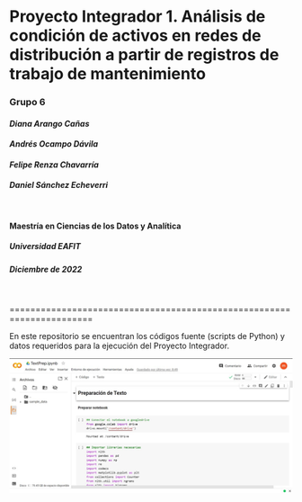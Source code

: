 # Proyecto Integrador 1. Análisis de condición de activos en redes de distribución a partir de registros de trabajo de mantenimiento

### **Grupo 6**  
#### *Diana Arango Cañas*
#### *Andrés Ocampo Dávila*
#### *Felipe Renza Chavarría* 
#### *Daniel Sánchez Echeverri*

<br />

#### Maestría en Ciencias de los Datos y Analítica
##### Universidad EAFIT
##### Diciembre de 2022

<br />

======================================================================

En este repositorio se encuentran los códigos fuente (scripts de Python) y datos requeridos para la ejecución del Proyecto Integrador.

![My Image](colab.jpg)
